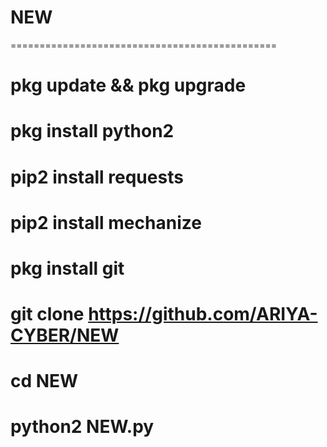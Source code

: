 # NEW
==============================================
# pkg update && pkg upgrade
# pkg install python2
# pip2 install requests
# pip2 install mechanize
# pkg install git
# git clone https://github.com/ARIYA-CYBER/NEW
# cd NEW
# python2 NEW.py
